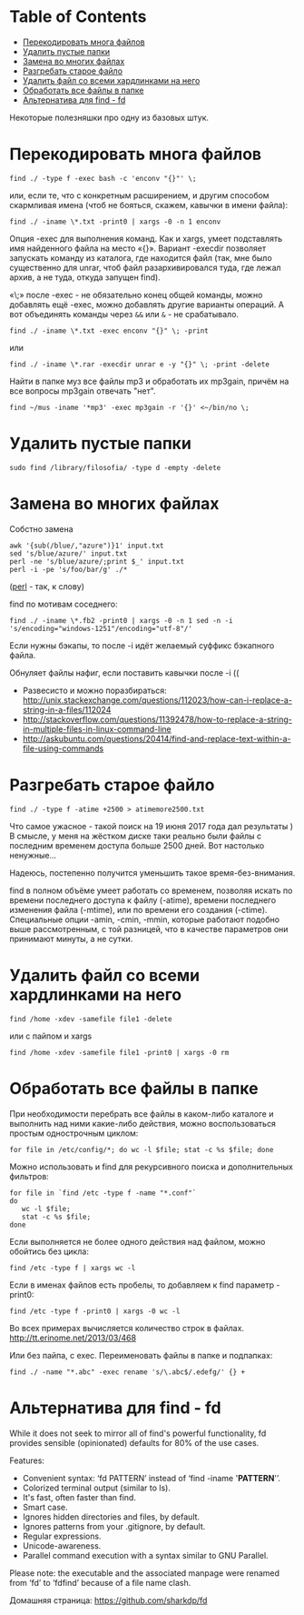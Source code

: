 
# Table of Contents

-   [Перекодировать многа файлов](#orgbd63e8a)
-   [Удалить пустые папки](#org67a4e3d)
-   [Замена во многих файлах](#orgdc536d8)
-   [Разгребать старое файло](#org03d680f)
-   [Удалить файл со всеми хардлинками на него](#org50e9c31)
-   [Обработать все файлы в папке](#org3d69e91)
-   [Альтернатива для find - fd](#org2c0b292)

<div class="preview" id="org5378347">
<p>
Некоторые полезняшки про одну из базовых штук.
</p>

</div>


<a id="orgbd63e8a"></a>

# Перекодировать многа файлов

    find ./ -type f -exec bash -c 'enconv "{}"' \;

или, если те, что с конкретным расширением, и другим способом скармливая имена (чтоб не бояться, скажем, кавычки в имени файла):

    find ./ -iname \*.txt -print0 | xargs -0 -n 1 enconv

Опция -exec для выполнения команд. Как и xargs, умеет подставлять имя найденного файла на место «{}». Вариант -execdir позволяет запускать команду из каталога, где находится файл (так, мне было существенно для unrar, чтоб файл разархивировался туда, где лежал архив, а не туда, откуда запущен find). 

«\\;» после -exec - не обязательно конец общей команды, можно добавлять ещё -exec, можно добавлять другие варианты операций. А вот объединять команды через `&&` или `&` - не срабатывало.

    find ./ -iname \*.txt -exec enconv "{}" \; -print

или

    find ./ -iname \*.rar -execdir unrar e -y "{}" \; -print -delete

Найти в папке муз все файлы mp3 и обработать их mp3gain, причём на все вопросы mp3gain отвечать "нет".

    find ~/mus -iname '*mp3' -exec mp3gain -r '{}' <~/bin/no \;


<a id="org67a4e3d"></a>

# Удалить пустые папки

    sudo find /library/filosofia/ -type d -empty -delete


<a id="orgdc536d8"></a>

# Замена во многих файлах

Собстно замена

    awk '{sub(/blue/,"azure")}1' input.txt
    sed 's/blue/azure/' input.txt
    perl -ne 's/blue/azure/;print $_' input.txt
    perl -i -pe 's/foo/bar/g' ./*

([perl](20210128160900-perl.publ.md) - так, к слову)

find по мотивам соседнего:

    find ./ -iname \*.fb2 -print0 | xargs -0 -n 1 sed -n -i 's/encoding="windows-1251"/encoding="utf-8"/'

Если нужны бэкапы, то после -i идёт желаемый суффикс бэкапного файла.

Обнуляет файлы нафиг, если поставить кавычки после -i ((

-   Развесисто и можно поразбираться: <http://unix.stackexchange.com/questions/112023/how-can-i-replace-a-string-in-a-files/112024>
-   <http://stackoverflow.com/questions/11392478/how-to-replace-a-string-in-multiple-files-in-linux-command-line>
-   <http://askubuntu.com/questions/20414/find-and-replace-text-within-a-file-using-commands>


<a id="org03d680f"></a>

# Разгребать старое файло

    find ./ -type f -atime +2500 > atimemore2500.txt

Что самое ужасное - такой поиск на 19 июня 2017 года дал результаты ) В смысле, у меня на жёстком диске таки реально были файлы с последним временем доступа больше 2500 дней. Вот настолько ненужные&#x2026;

Надеюсь, постепенно получится уменьшить такое время-без-внимания.

find в полном объёме умеет работать со временем, позволяя искать по времени последнего доступа к файлу (-atime), времени последнего изменения файла (-mtime), или по времени его создания (-сtime). Специальные опции -amin, -cmin, -mmin, которые работают подобно выше рассмотренным, с той разницей, что в качестве параметров они принимают минуты, а не сутки.


<a id="org50e9c31"></a>

# Удалить файл со всеми хардлинками на него

    find /home -xdev -samefile file1 -delete

или с пайпом и xargs

    find /home -xdev -samefile file1 -print0 | xargs -0 rm


<a id="org3d69e91"></a>

# Обработать все файлы в папке

При необходимости перебрать все файлы в каком-либо каталоге и выполнить над ними какие-либо действия, можно воспользоваться простым однострочным циклом:

    for file in /etc/config/*; do wc -l $file; stat -c %s $file; done

Можно использовать и find для рекурсивного поиска и дополнительных фильтров:

    for file in `find /etc -type f -name "*.conf"`
    do
       wc -l $file;
       stat -c %s $file;
    done

Если выполняется не более одного действия над файлом, можно обойтись без цикла:

    find /etc -type f | xargs wc -l

Если в именах файлов есть пробелы, то добавляем к find параметр -print0:

    find /etc -type f -print0 | xargs -0 wc -l

Во всех примерах вычисляется количество строк в файлах.
<http://tt.erinome.net/2013/03/468>

Или без пайпа, c exec. Переименовать файлы в папке и подпапках:

    find ./ -name "*.abc" -exec rename 's/\.abc$/.edefg/' {} +


<a id="org2c0b292"></a>

# Альтернатива для find - fd

While it does not seek to mirror all of find's powerful functionality, fd provides sensible (opinionated) defaults for 80% of the use cases. 

Features: 

-   Convenient syntax: ‘fd PATTERN’ instead of ‘find -iname '**PATTERN**'’.
-   Colorized terminal output (similar to ls).
-   It's fast, often faster than find.
-   Smart case.
-   Ignores hidden directories and files, by default.
-   Ignores patterns from your .gitignore, by default.
-   Regular expressions.
-   Unicode-awareness.
-   Parallel command execution with a syntax similar to GNU Parallel.

Please note: the executable and the associated manpage were renamed from ‘fd’ to ‘fdfind’ because of a file name clash.

Домашняя страница: <https://github.com/sharkdp/fd>

